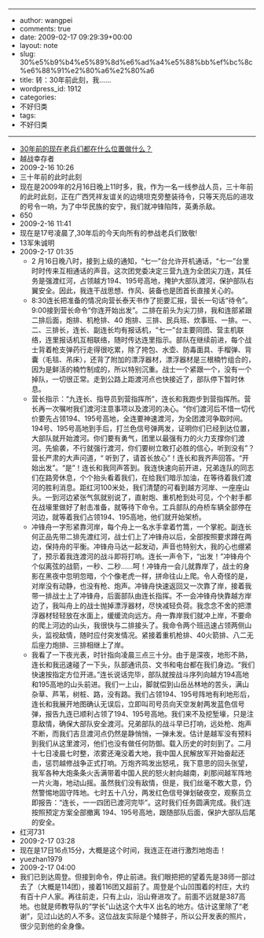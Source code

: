 - --
- author: wangpei
- comments: true
- date: 2009-02-17 09:29:39+00:00
- layout: note
- slug: 30%e5%b9%b4%e5%89%8d%e6%ad%a4%e5%88%bb%ef%bc%8c%e6%88%91%e2%80%a6%e2%80%a6
- title: 转：30年前此刻，我……
- wordpress_id: 1912
- categories:
- 不好归类
- tags:
- 不好归类
- --
- [30年前的现在老兵们都在什么位置做什么？](http://www.china79-89.com/bbs/viewthread.php?tid=8265&extra=page%3D1)
- 越战幸存者
- 2009-2-16 10:26
- 三十年前的此时此刻
- 现在是2009年的2月16日晚上11时多，我，作为一名一线参战人员，三十年前的此时此刻，正在广西凭祥友谊关的边境坦克旁整装待令，只等天亮后的进攻的号令一响，为了中华民族的安宁，我们就冲锋陷阵，英勇杀敌。
- 650
- 2009-2-16 11:41
- 现在是17号凌晨了,30年后的今天向所有的参战老兵们致敬!
- 13军朱诚明
- 2009-2-17 01:35
    - 2 月16日晚八时，接到上级的通知，“七一”台允许开机通话，“七一”台里时时传来互相通话的声音。这次团党委决定三营九连为全团尖刀连，其任务是强渡红河，占领越方194、195号高地，掩护大部队渡河，保护部队右翼安全。因此，我连干战思想、作风、装备也是团首长直接关心的。
    - 8:30连长把准备的情况向营长泰天书作了扼要汇报，营长一句话“待令”。9:00接到营长命令“你连开始出发”。二排在前头为尖刀排，我和连部紧跟二排后面，炮排、机枪排、40 炮排、三排、民兵班、炊事班、一排。一、二、三排长，连长、副连长均有报话机，“七一”台主要同团、营主机联络，连里报话机互相联络，随时传达连里指示。部队在继续前进，每个战士背着枪支弹药行走得很吃累，除了挎包、水壶、防毒面具、手榴弹、背囊（毛毯、吊床），还背了附加的漂浮器材，漂浮器材是三根楠竹组合的，因为是鲜活的楠竹制成的，所以特别沉重。战士一个紧跟一个，没有一个掉队，一切很正常。走到公路上距渡河点也快接近了，部队停下暂时休息。
    - 营长指示：“九连长、指导员到营指挥所”，连长和我跑步到营指挥所。营长再一次嘱咐我们渡河注意事项以及渡河的决心。“你们渡河后不惜一切代价要先占领194、195号高地，全连要神速渡河，为全团渡河争取时间。194号、195号高地到手后，打兰色信号弹两发，证明你们已经到达位置，大部队就开始渡河。你们要有勇气，团里以最强有力的火力支撑你们渡河。先偷袭，不行就强行渡河，你们要树立敢打必胜的信心，听到没有”？营长严肃的大声问道，“ 听到了，请首长放心”！连长和我齐声回答。“开始出发”。“是”！连长和我同声答到。我连快速向前开进，兄弟连队的同志们在路旁休息，个个抬头看着我们，在给我们暗示加油，在等待着我们渡河的胜利消息。距红河100米处，我们清楚的可看到越方河岸、一座座山头。一到河边紧张气氛就别说了，直射炮、重机枪到处可见，个个射手都在战壕里做好了射击准备，就等待下命令。工兵部队的舟桥车辆全部停在河边，就等着我们占领194、195高地，他们就开始架桥。
    - 冲锋舟一字形紧靠河岸，每个舟上一名水手拿着竹篙，一个掌舵。副连长何正品先带二排先渡红河，战士们上了冲锋舟以后，全部按照要求蹲在两边，保持舟的平衡。冲锋舟马达一起发动，声音也特别大，我的心也绷紧了，预示着我连渡河的战斗即将打响。连长一声令下，“出发！”冲锋舟个个似离弦的战箭，一秒、二秒……呵！冲锋舟一会儿就靠岸了，战士的身影在黑夜中忽明忽暗，个个像老虎一样，拼命往山上爬。令人奇怪的是，对岸没有动静，也没有枪、炮声。冲锋舟快速返回又一次靠了岸，接着我带一排战士上了冲锋舟，后面部队由连长指挥。不一会冲锋舟快靠越方岸边了，我叫舟上的战士抛掉漂浮器材，尽快减轻负荷。我念念不舍的把漂浮器材轻轻放在水面上，缓缓流向远方。舟一靠岸我们就冲上岸，不要命的爬上河边的山头，我很快与二排接头了。我命令两个班迅速占领两侧山头，监视敌情，随时应付突发情况。紧接着重机枪排、40火箭排、八二无后座力炮排、三排相继上了岸。
    - 我看了一下夜光表，时针指向凌晨三点三十分。由于是深夜，地形不熟，连长和我迅速碰了一下头，队部通讯员、文书和电台都在我们身边。“我们快速按指定方位开进。”连长说话完毕，部队就按战斗序列向越方194高地和195高地的山头前进。我们一上山，脚就偿到山岳丛林地的苦头，满山杂草、芦苇，树桩、路，没有路。我们占领194、195号阵地有利地形后，连长和我展开地图确认无误后，立即叫司号员向天空发射两发蓝色信号弹，报告九连已顺利占领了194、195号高地。我们来不及挖堑壕，只是注意敌情，确保大部队安全渡河。兄弟部队的战斗早已打响，远处枪、炮声不断，而我们吉旦渡河点仍然是静悄悄，一弹未发。估计是越军没有预料到我们从这里渡河，他们也没有做任何防御。载入历史的时刻到了。二月十七日凌晨七时整，浓雾还淹没着大地，我中国人民解放军开始奋起还击，惩罚越修战争正式打响。万炮齐鸣发出怒吼，我下意思的回头张望，我军各种大炮条条火舌满带着中国人民的怒火射向越南，刹那间越军阵地一片火海，地动山摇。虽然我们没有敌情，但是，我们丝毫不敢大意，仍然警惕地固守阵地。七时五十八分，两发红色信号弹划破夜空，观察员立即报告：“连长，一一四团已渡河完毕”。这时我们任务圆满完成。我们连按照预定方案全部撤离 194、195号高地，跟随部队后面，保护大部队后尾的安全。
- 红河731
- 2009-2-17 03:28
- 现在是17日16点15分，大概是这个时间，我连正在进行激烈地炮击！
- yuezhan1979
- 2009-2-17 04:00
- 我们已到达周登。但接到命令，停止前进。我们眼把把的望着先是38师一部过去了（大概是114团），接着116团又超前了。周登是个山凹围着的村庄，大约有百十户人家。再往前走，只有上山，沿山脊进攻了。前面不远就是387高地。也就是师教导队的“学长”山达这个大牛X 出名的地方。估计这里除了“老谢”，见过山达的人不多。这位战友实际是个矮胖子，所以公开发表的照片，很少见到他的全身像。
